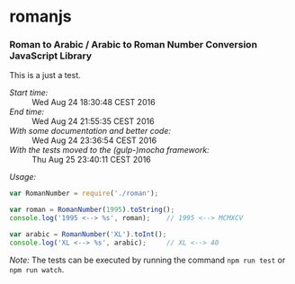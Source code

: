 # romanjs
### Roman to Arabic / Arabic to Roman Number Conversion JavaScript Library

This is a just a test.

<dl>
    <dt><em>Start time:</em></dt>
    <dd>Wed Aug 24 18:30:48 CEST 2016</dd>
    <dt><em>End time:</em></dt>
    <dd>Wed Aug 24 21:55:35 CEST 2016</dd>
    <dt><em>With some documentation and better code:</em></dt>
    <dd>Wed Aug 24 23:36:54 CEST 2016</dd>
    <dt><em>With the tests moved to the (gulp-)mocha framework:</em></dt>
    <dd>Thu Aug 25 23:40:11 CEST 2016</dd>
</dl>

_Usage:_

```javascript
var RomanNumber = require('./roman');

var roman = RomanNumber(1995).toString();
console.log('1995 <--> %s', roman);    // 1995 <--> MCMXCV

var arabic = RomanNumber('XL').toInt();
console.log('XL <--> %s', arabic);     // XL <--> 40

```

_Note:_
The tests can be executed by running the command `npm run test` or `npm run watch`.
